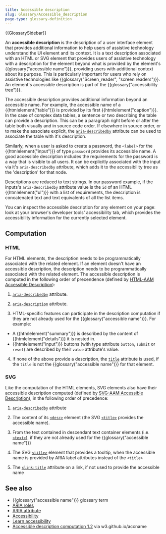 ```yaml
---
title: Accessible description
slug: Glossary/Accessible_description
page-type: glossary-definition
---
```


{{GlossarySidebar}}

An **accessible description** is the description of a user interface element that provides additional information to help users of assistive technology understand the UI element and its context. It is a text description associated with an HTML or SVG element that provides users of assistive technology with a description for the element beyond what is provided by the element's {{glossary("accessible name")}}, providing users with additional context about its purpose. This is particularly important for users who rely on assistive technologies like {{glossary("Screen_reader", "screen readers")}}. An element's accessible description is part of the {{glossary("accessibility tree")}}.

The accessible description provides additional information beyond an accessible name. For example, the accessible name of a {{htmlelement("table")}} is provided by its first {{htmlelement("caption")}}. In the case of complex data tables, a sentence or two describing the table can provide a description. This can be a paragraph right before or after the table both visually and in source code order. If elsewhere in source order, or to make the associate explicit, the [`aria-describedby`](/en-US/docs/Web/Accessibility/ARIA/Attributes/aria-describedby) attribute can be used to associate the table with it's description.

Similarly, when a user is asked to create a password, the `<label>` for the {{htmlelement("input")}} of type `password` provides its accessible name. A good accessible description includes the requirements for the password is a way that is visible to all users. It can be explicitly associated with the input via it's `aria-describedby` attribute, which adds it to the accessibility tree as the 'description' for that node.

Descriptions are reduced to text strings. In our password example, if the inputs's `aria-describedby` attribute value is the `id` of an HTML {{htmlelement("ul")}} with a list of requirements, the description is concatenated text and text equivalents of all the list items.

You can inspect the accessible description for any element on your page: look at your browser's developer tools' accessibility tab, which provides the accessibility information for the currently selected element.

## Computation

### HTML

For HTML elements, the description needs to be programmatically associated with the related element. If an element doesn't have an accessible description, the description needs to be programmatically associated with the related element. The accessible description is computed in the following order of precendence (defined by [HTML-AAM Accessible Description](https://www.w3.org/TR/html-aam-1.0/#accdesc-computation)):

1. [`aria-describedby`](/en-US/docs/Web/Accessibility/ARIA/Attributes/aria-describedby) attribute.
2. [`aria-description`](/en-US/docs/Web/Accessibility/ARIA/Attributes/aria-description) attribute.

3. HTML-specific features can participate in the description computation if they are not already used for the {{glossary("accessible name")}}. For example:

  * A {{htmlelement("summary")}} is described by the content of {{htmlelement("details")}} it is nested in.
  * {{htmlelement("input")}} buttons (with type attribute `button`, `submit` or `reset`) are described by their `value` attribute's value.

4.  If none of the above provide a description, the [`title`](/en-US/docs/Web/HTML/Global_attributes#title) attribute is used, if the `title` is not the {{glossary("accessible name")}} for that element.

### SVG

Like the computation of the HTML elements, SVG elements also have their accessible description computed (defined by [SVG-AAM Accessible Description](https://www.w3.org/TR/svg-aam-1.0/#mapping_additional_nd)), in the following order of precedence:

1. [`aria-describedby`](/en-US/docs/Web/Accessibility/ARIA/Attributes/aria-describedby) attribute

2. The content of its [`<desc>`](/en-US/docs/Web/SVG/Element/desc) element (the SVG [`<title>`](/en-US/docs/Web/SVG/Element/title) provides the accessible name). 

3. From the text contained in descendant text container elements (i.e. [`<text>`](/en-US/docs/Web/SVG/Element/text)), if they are not already used for the {{glossary("accessible name")}}

4. The SVG [`<title>`](/en-US/docs/Web/SVG/Element/title) element that provides a tooltip, when the accessible name is provided by ARIA label attributes instead of the `<title>`

5. The [`xlink:title`](/en-US/docs/Web/SVG/Attribute/xlink:title) attribute on a link, if not used to provide the accessible name

## See also

- {{glossary("accessible name")}} glossary term
- [ARIA roles](/en-US/docs/Web/Accessibility/ARIA/Roles)
- [ARIA attribute](/en-US/docs/Web/Accessibility/ARIA/Attributes)
- [Accessibility](/en-US/docs/Web/Accessibility)
- [Learn accessibility](/en-US/docs/Learn/Accessibility)
- [Accessible description computation 1.2](https://w3c.github.io/accname/#mapping_additional_nd_description) via w3.github.io/accname
